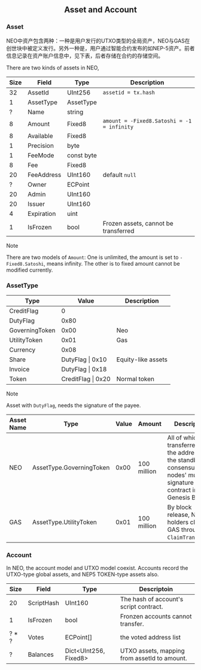 <center><h2>Asset and Account</h2></center>

### **Asset**

NEO中资产包含两种：一种是用户发行的UTXO类型的全局资产，NEO与GAS在创世块中被定义发行。另外一种是，用户通过智能合约发布的如NEP-5资产。前者信息记录在资产账户信息中，见下表，后者存储在合约的存储空间。

There are two kinds of assets in NEO, 

| Size | Field  | Type | Description |
|--|-------|------|------|
| 32  | AssetId | UInt256 | `assetid = tx.hash` |
| 1 | AssetType | AssetType | |
| ? | Name | string | |
| 8 | Amount  |Fixed8 |  `amount = -Fixed8.Satoshi = -1 = infinity`  |
| 8 | Available | Fixed8 |   |
| 1 | Precision | byte |   |
|1 | FeeMode | const byte |   |
| 8 | Fee  | Fixed8 |   |
| 20 | FeeAddress | UInt160 | default `null`   |
| ? | Owner  | ECPoint |   |
| 20 | Admin  | UInt160  |   |
| 20 | Issuer  | UInt160 |   |
| 4 | Expiration  | uint  |   |
| 1 | IsFrozen  | bool | Frozen assets, cannot be transferred  |

> [!NOTE]
> There are two models of `Amount`: One is unlimited, the amount is set to `-Fixed8.Satoshi`, means infinity. The other is to fixed amount cannot be modified currently.

### **AssetType**

| Type | Value | Description |
|-------|-----|----|
| CreditFlag | 0 |  |
| DutyFlag | 0x80 |  |
| GoverningToken | 0x00 | Neo |
| UtilityToken | 0x01 | Gas |
| Currency | 0x08 |  |
| Share | DutyFlag &#124; 0x10 | Equity-like assets |
| Invoice | DutyFlag &#124; 0x18 |  |
| Token | CreditFlag &#124; 0x20 | Normal token |

> [!NOTE]
>  Asset with `DutyFlag`, needs the signature of the payee. 

| Asset Name | Type | Value |  Amount | Description |
|-------|----|-----|-------|--------|
| NEO |  AssetType.GoverningToken | 0x00 | 100 million | All of which are transferred to the address of the standby consensus nodes' multi-signature contract in Genesis Block | 
| GAS | AssetType.UtilityToken | 0x01 | 100 million | By block release, NEO holders claim GAS through `ClaimTransacion`. |



### **Account**

In NEO, the account model and UTXO model coexist. Accounts record the UTXO-type global assets, and NEP5 TOKEN-type assets also.

| Size | Field  | Type | Descriptoin |
|--|-------|-----|------|
| 20  | ScriptHash  | UInt160 | The hash of account's script contract.  |
| 1 | IsFrozen  | bool |  Fronzen accounts cannot transfer.  |
| ? * ? | Votes  | ECPoint[] | the voted address list |
| ? | Balances  |Dict<UInt256, Fixed8> | UTXO assets, mapping from assetId to amount.  |

